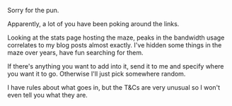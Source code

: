 Sorry for the pun.  
  
Apparently, a lot of you have been poking around the links.

Looking at the stats page hosting the maze, peaks in the bandwidth usage
correlates to my blog posts almost exactly. I've hidden some things in the
maze over years, have fun searching for them.

If there's anything you want to add into it, send it to me and specify where
you want it to go. Otherwise I'll just pick somewhere random.

I have rules about what goes in, but the T&Cs are very unusual so I won't even
tell you what they are.  